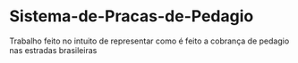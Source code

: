# Sistema-de-Pracas-de-Pedagio
Trabalho feito no intuito de representar como é feito a cobrança de pedagio nas estradas brasileiras
